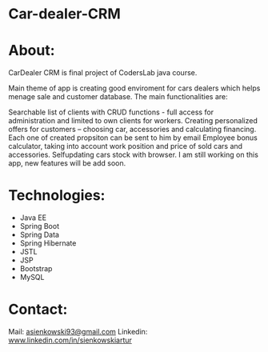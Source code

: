 # Car-dealer-CRM

# About:
CarDealer CRM is final project of CodersLab java course.

Main theme of app is creating good enviroment for cars dealers which helps menage sale and customer database. The main functionalities are:

Searchable list of clients with CRUD functions - full access for administration and limited to own clients for workers.
Creating personalized offers for customers – choosing car, accessories and calculating financing. Each one of created propsiton can be sent to him by email
Employee bonus calculator, taking into account work position and price of sold cars and accessories.
Selfupdating cars stock with browser.
I am still working on this app, new features will be add soon.

# Technologies:

- Java EE
- Spring Boot
- Spring Data
- Spring Hibernate
- JSTL
- JSP
- Bootstrap
- MySQL

# Contact:

Mail: asienkowski93@gmail.com
Linkedin: www.linkedin.com/in/sienkowskiartur


